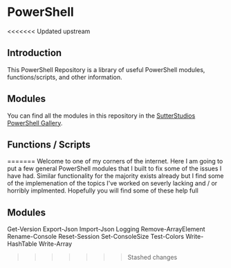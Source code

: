 # PowerShell

<<<<<<< Updated upstream
## Introduction

This PowerShell Repository is a library of useful PowerShell modules, functions/scripts, and other information.

## Modules

You can find all the modules in this repository in the [SutterStudios PowerShell Gallery](https://www.powershellgallery.com/profiles/SutterStudios).

## Functions / Scripts
=======
Welcome to one of my corners of the internet. Here I am going to put a few general PowerShell modules that I built to fix some of the issues I have had. Similar functionality for the majority exists already but I find some of the implemenation of the topics I've worked on severly lacking and / or horribly implmented. Hopefully you will find some of these help full

## Modules

Get-Version
Export-Json
Import-Json
Logging
Remove-ArrayElement
Rename-Console
Reset-Session
Set-ConsoleSize
Test-Colors
Write-HashTable
Write-Array
>>>>>>> Stashed changes
